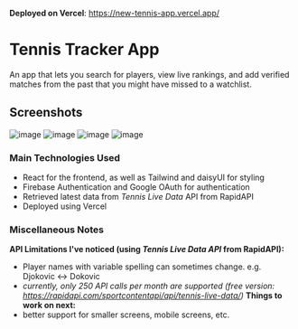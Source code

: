 
**Deployed on Vercel**: https://new-tennis-app.vercel.app/

# Tennis Tracker App
An app that lets you search for players, view live rankings, and add verified matches from the past that you might have missed to a watchlist.

## Screenshots
![image](https://github.com/liaofrank91/tennis-tracker-app/assets/45638876/52dd2116-6319-4e29-a92d-b4f1bb2ad8cc)
![image](https://github.com/liaofrank91/tennis-tracker-app/assets/45638876/59ff0ab4-0df2-4ca1-a689-531ae5b2e5fc)
![image](https://github.com/liaofrank91/tennis-tracker-app/assets/45638876/20283d4f-06c9-4874-9866-1844d73da215)
![image](https://github.com/liaofrank91/tennis-tracker-app/assets/45638876/7d218a77-4a42-40ef-8ffc-4eb30595d08e)


### Main Technologies Used
* React for the frontend, as well as Tailwind and daisyUI for styling
* Firebase Authentication and Google OAuth for authentication
* Retrieved latest data from _Tennis Live Data_ API from RapidAPI
* Deployed using Vercel

### Miscellaneous Notes
**API Limitations I've noticed (using _Tennis Live Data API_ from RapidAPI):**  
- Player names with variable spelling can sometimes change. e.g. Djokovic <-> Dokovic
- _currently, only 250 API calls per month are supported (free version: https://rapidapi.com/sportcontentapi/api/tennis-live-data/)_
**Things to work on next:**
- better support for smaller screens, mobile screens, etc. 

